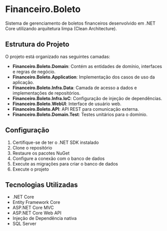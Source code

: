 # Financeiro.Boleto

Sistema de gerenciamento de boletos financeiros desenvolvido em .NET Core utilizando arquitetura limpa (Clean Architecture).

## Estrutura do Projeto

O projeto está organizado nas seguintes camadas:

- **Financeiro.Boleto.Domain**: Contém as entidades de domínio, interfaces e regras de negócio.
- **Financeiro.Boleto.Application**: Implementação dos casos de uso da aplicação.
- **Financeiro.Boleto.Infra.Data**: Camada de acesso a dados e implementações de repositórios.
- **Financeiro.Boleto.Infra.IoC**: Configuração de injeção de dependências.
- **Financeiro.Boleto.WebUI**: Interface de usuário web.
- **Financeiro.Boleto.API**: API REST para comunicação externa.
- **Financeiro.Boleto.Domain.Test**: Testes unitários para o domínio.

## Configuração

1. Certifique-se de ter o .NET SDK instalado
2. Clone o repositório
3. Restaure os pacotes NuGet
4. Configure a conexão com o banco de dados
5. Execute as migrações para criar o banco de dados
6. Execute o projeto

## Tecnologias Utilizadas

- .NET Core
- Entity Framework Core
- ASP.NET Core MVC
- ASP.NET Core Web API
- Injeção de Dependência nativa
- SQL Server